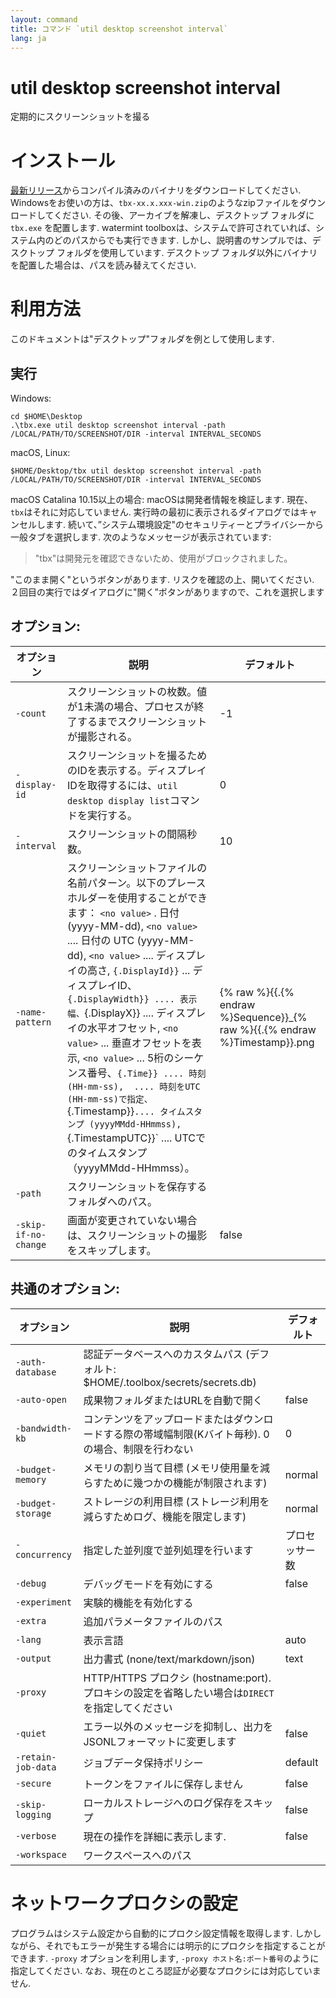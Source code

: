 ```yaml
---
layout: command
title: コマンド `util desktop screenshot interval`
lang: ja
---
```


# util desktop screenshot interval

定期的にスクリーンショットを撮る 

# インストール

[最新リリース](https://github.com/watermint/toolbox/releases/latest)からコンパイル済みのバイナリをダウンロードしてください. Windowsをお使いの方は、`tbx-xx.x.xxx-win.zip`のようなzipファイルをダウンロードしてください. その後、アーカイブを解凍し、デスクトップ フォルダに `tbx.exe` を配置します.
watermint toolboxは、システムで許可されていれば、システム内のどのパスからでも実行できます. しかし、説明書のサンプルでは、デスクトップ フォルダを使用しています. デスクトップ フォルダ以外にバイナリを配置した場合は、パスを読み替えてください.

# 利用方法

このドキュメントは"デスクトップ"フォルダを例として使用します.

## 実行

Windows:
```
cd $HOME\Desktop
.\tbx.exe util desktop screenshot interval -path /LOCAL/PATH/TO/SCREENSHOT/DIR -interval INTERVAL_SECONDS
```

macOS, Linux:
```
$HOME/Desktop/tbx util desktop screenshot interval -path /LOCAL/PATH/TO/SCREENSHOT/DIR -interval INTERVAL_SECONDS
```

macOS Catalina 10.15以上の場合: macOSは開発者情報を検証します. 現在、`tbx`はそれに対応していません. 実行時の最初に表示されるダイアログではキャンセルします. 続いて、”システム環境設定"のセキュリティーとプライバシーから一般タブを選択します.
次のようなメッセージが表示されています:
> "tbx"は開発元を確認できないため、使用がブロックされました。

"このまま開く"というボタンがあります. リスクを確認の上、開いてください. ２回目の実行ではダイアログに"開く”ボタンがありますので、これを選択します

## オプション:

| オプション           | 説明                                                                                                                                                                                                                                                                                                                                                                                                                                                                                                                                                                                                                   | デフォルト                       |
|----------------------|------------------------------------------------------------------------------------------------------------------------------------------------------------------------------------------------------------------------------------------------------------------------------------------------------------------------------------------------------------------------------------------------------------------------------------------------------------------------------------------------------------------------------------------------------------------------------------------------------------------------|----------------------------------|
| `-count`             | スクリーンショットの枚数。値が1未満の場合、プロセスが終了するまでスクリーンショットが撮影される。                                                                                                                                                                                                                                                                                                                                                                                                                                                                                                                      | -1                               |
| `-display-id`        | スクリーンショットを撮るためのIDを表示する。ディスプレイIDを取得するには、`util desktop display list`コマンドを実行する。                                                                                                                                                                                                                                                                                                                                                                                                                                                                                              | 0                                |
| `-interval`          | スクリーンショットの間隔秒数。                                                                                                                                                                                                                                                                                                                                                                                                                                                                                                                                                                                         | 10                               |
| `-name-pattern`      | スクリーンショットファイルの名前パターン。以下のプレースホルダーを使用することができます： `<no value>` . 日付 (yyyy-MM-dd), `<no value>` .... 日付の UTC (yyyy-MM-dd), `<no value>` .... ディスプレイの高さ, `{.DisplayId}}` ... ディスプレイID、`{.DisplayWidth}} .... 表示幅、`{.DisplayX}} .... ディスプレイの水平オフセット, `<no value>` ... 垂直オフセットを表示, `<no value>` ... 5桁のシーケンス番号、`{.Time}} .... 時刻 (HH-mm-ss), `<no value>` .... 時刻をUTC (HH-mm-ss)で指定、`{.Timestamp}}` .... タイムスタンプ (yyyyMMdd-HHmmss), `{.TimestampUTC}}` .... UTCでのタイムスタンプ（yyyyMMdd-HHmmss）。 | {% raw %}{{.{% endraw %}Sequence}}_{% raw %}{{.{% endraw %}Timestamp}}.png |
| `-path`              | スクリーンショットを保存するフォルダへのパス。                                                                                                                                                                                                                                                                                                                                                                                                                                                                                                                                                                         |                                  |
| `-skip-if-no-change` | 画面が変更されていない場合は、スクリーンショットの撮影をスキップします。                                                                                                                                                                                                                                                                                                                                                                                                                                                                                                                                               | false                            |

## 共通のオプション:

| オプション         | 説明                                                                                               | デフォルト     |
|--------------------|----------------------------------------------------------------------------------------------------|----------------|
| `-auth-database`   | 認証データベースへのカスタムパス (デフォルト: $HOME/.toolbox/secrets/secrets.db)                   |                |
| `-auto-open`       | 成果物フォルダまたはURLを自動で開く                                                                | false          |
| `-bandwidth-kb`    | コンテンツをアップロードまたはダウンロードする際の帯域幅制限(Kバイト毎秒). 0の場合、制限を行わない | 0              |
| `-budget-memory`   | メモリの割り当て目標 (メモリ使用量を減らすために幾つかの機能が制限されます)                        | normal         |
| `-budget-storage`  | ストレージの利用目標 (ストレージ利用を減らすためログ、機能を限定します)                            | normal         |
| `-concurrency`     | 指定した並列度で並列処理を行います                                                                 | プロセッサー数 |
| `-debug`           | デバッグモードを有効にする                                                                         | false          |
| `-experiment`      | 実験的機能を有効化する                                                                             |                |
| `-extra`           | 追加パラメータファイルのパス                                                                       |                |
| `-lang`            | 表示言語                                                                                           | auto           |
| `-output`          | 出力書式 (none/text/markdown/json)                                                                 | text           |
| `-proxy`           | HTTP/HTTPS プロクシ (hostname:port). プロキシの設定を省略したい場合は`DIRECT`を指定してください    |                |
| `-quiet`           | エラー以外のメッセージを抑制し、出力をJSONLフォーマットに変更します                                | false          |
| `-retain-job-data` | ジョブデータ保持ポリシー                                                                           | default        |
| `-secure`          | トークンをファイルに保存しません                                                                   | false          |
| `-skip-logging`    | ローカルストレージへのログ保存をスキップ                                                           | false          |
| `-verbose`         | 現在の操作を詳細に表示します.                                                                      | false          |
| `-workspace`       | ワークスペースへのパス                                                                             |                |

# ネットワークプロクシの設定

プログラムはシステム設定から自動的にプロクシ設定情報を取得します. しかしながら、それでもエラーが発生する場合には明示的にプロクシを指定することができます. `-proxy` オプションを利用します, `-proxy ホスト名:ポート番号`のように指定してください. なお、現在のところ認証が必要なプロクシには対応していません.


